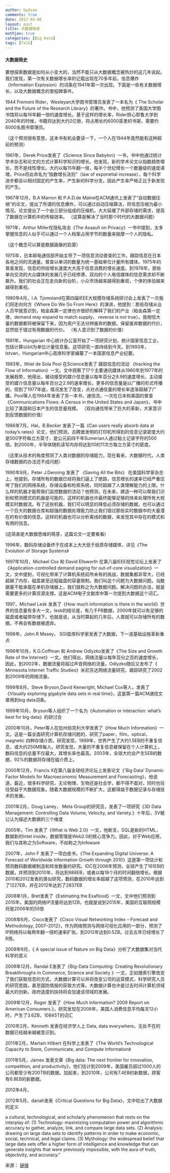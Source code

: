 ```yaml
---
author: bydiao
comments: true
date: 2017-03-08
layout: post
title: 大数据简史
mathjax: true
categories: [Big Data]
tags: [Talk]
---
```


#### 大数据简史
 
要想探索数据是如何从小变大的，当然不能只从大数据概念被热炒的这几年说起。我们发现，第一次有关数据增长率的记载出现在70多年前。信息爆炸（Information Explosion）的词条在1941年第一次出现。下面是一些有关数据增长，以及大数据概念的里程碑事件。
 
1944 Fremont Rider，Wesleyan大学图书管理员发表了一本名为《 The Scholar and the Future of the Research Library》的著作。书中，他预测了美国大学图书馆将以每16年翻一倍的速度增长。基于这样的增长率，Rider担心耶鲁大学到2040年的时候，书籍将达到大约2亿册，将占用长约6000英里的书架，需要约6000名图书管理员。

（这个预测很有意思，这本书有机会要读一下，一个人在1944年竟然能有这种超前的预测）

1961年，Derek Price发表了《Science Since Babylon》一书，书中他通过统计学术杂志和论文的方式计算科学知识的增长。他发现，新的学术论文以指数趋势增长，而不是线性增长。大约以每15年翻一倍，每半个世纪增长一个数量级的速度递增。Price将此命名为“指数增长法则”（law of exponetial increase），每个科学进步都会以相对固定的产生率，产生新的科学分支。因此产生率严格正比于新发现的产生。

1967年12月，B.A Marron 和 P.A.D.de Maine在ACM通讯上发表了“自动数据压缩”的论文，提出了所谓的信息爆炸，可以通过自动压缩算法，将信息压缩为最小情况。论文提出了一个由三部分组成的压缩机，大大延缓了外部存储的需求，提高了数据在计算机中的传输效率。
（这算是解决了当时那个时代的大数据问题）

1971年，Arthur Miller在隐私攻击《The Assault on Privacy》一书中提到，太多掌握信息的人似乎可以通过一个人档案占用字节的数量来揣摩一个人的隐私。

（这个概念可以算是数据画像的启蒙）

1975年，日本邮电通信部开始主导了一项信息流动普查的工作，跟踪信息在日本各地之间的流通量。普查以单词的数量为统一基础单位计量所有媒体。1975年的普查发现，信息的供给增长速度大大高于信息消费的增长速度。到1978年，那些单向交流的大众媒体的发展几乎已经停滞，双向的个人电信媒体的信息需求却不断飙升。我们的社会正在走向新的台阶，小众市场越来越得到重视，个体的体验越来越得到重视。

1980年4月，I.A. Tjomsland在第四届IEEE大规模存储系统研讨会上发表了一次我们将走向何方《Where Do We Go From Here》的演讲，他提到：那些存储从业人员早就意识到，帕金森第一定律也许很好的解释了我们的产业（帕金森第一定律，demand may expand to match supply， reverse is not true）。我相信大量的数据都将被保留下来，因为用户无法分辨废弃的数据。保留废弃数据的代价，显然低于错过有用数据的代价。
（有人意识到了数据的价值）

1981年，Hungarian 中心统计办公室开始了一项研究计划，统计国家信息工业，包括计算以bit为单位计量信息量。这项研究一直持续到今天。到1993年，Istvan，Hungarian中心首席科学家编纂了一本国家信息产业纪要。

1983年，Ithiel de Sola Pool 在Science发表了 跟踪信息的流动 《tracking the Flow of Information》一文。文中观察了17个主要通讯媒体从1960年到1977年的发展趋势，他得出，被动接受的媒介信息量以每年百分之8.9的速度增长，主动接受的媒介信息量以每年百分之2.9的速率增长。更多的信息量是以广播的形式传播的。但到了1977年底，情况发生了改变，点对点通信量的增长率逐渐超越了广播。Pool等人在1984年发表了另一本书，通信流，一次在日本和美国的普查《Communications Flows: A Census in the United States and Japan》，书中比较了美国和日本产生的信息量规模。
（双向通信带来了巨大的革新，大家意识到反馈数据的价值）

1986年7月，Hal，B.Becker 发表了一篇《Can users really absorb data at today’s rates》论文，他们预测，古腾堡发明的打印机所得到的信息记录密度大约是500字符每立方英寸，是公元前四千年Sumerian人通过黏土记录字符的500倍。到2000年，半导体随机读写内存将达到10的11次方每立方英寸的密度。

（这里从技术的角度预测了人类对数据的存储能力，现在看来，大数据时代，人类存储数据的办法还不成问题）


1990年9月，Peter J.Denning 发表了 《Saving All the Bits》 在美国科学家杂志上。他提到，存储所有的数据已经将我们逼上了绝路，信息增长的速率已经严重压垮了我们的网络系统，存储设备和检索系统，同时超越了人类理解能力的上限。什么样的机器才能帮我们监控数据的流动？他预测，在未来，建造一种可以帮我们识别和预测模式的机器是可能的，这样的机器也许最终能够足够的快来处理所有大规模实时数据流。有了这些机器，我们可以明显的降低必须存储的数据，也可以通过一个巨大的数据仓库和超强的数据处理能力防止我们错过那些实时数据中的大量潜在的有价值的信息。这样的机器也可以分析离线的数据，来发觉其中存在的模式和有用的信息。

(这简直是大数据思维的萌芽，这篇论文一定要看看)

1996年，数码存储设备终于在成本上大大低于纸质存储媒体，详见《The Evolution of Storage Systems》

1997年10月，Michael Cox 和 David Ellsworth 在第八届IEEE视觉论坛上发表了《Application-controlled demand paging for out-of-core visualization》一文，文中提到，可视化带来了计算机系统前所未有的挑战，数据集都非常大，已经超越了内存，磁盘甚至远程磁盘的容量限制。我们叫这个问题为大数据问题。当数据量不能承载在单机存储器上，我们就称之为大数据问题。解决问题的办法，就是需要更多的计算资源支撑。这是ACM电子文献库中第一次提到大数据这个词汇。

1997，Michael Lesk 发表了《How much information is there in the world》世界的信息量有多大一文，lesk的结论是，有几千PB数据，2000年就可以有足够的磁盘或者磁带存储下。也就是说，从当时算起的几年后，人类就可以存储所有的数据，不再会有数据被遗弃。

1998年，John.R Masey， SGI首席科学家发表了大数据，下一波基础设施革新重点

1998年10月，K.G.Coffman 和 Andrew Odlyzko发表了《The Size and Growth Rate of the Internet》一文。他们得出，网络流量以每年百分之百的速度增长，因此，到2002年，数据流量将超过声音网络的流量。Odlyzko随后又发布了《 Minnesota Internet Traffic Studies》米尼苏达网络流量研究，跟踪研究了2002到2009年的网络流量。

1999年8月，Steve Bryson,David Kenwright, Michael Cox等人，发表了《Visually exploring gigabyte data sets in real time》，这是第一篇ACM通信文章用到big data词条。

1999年10月，Bryson等人组织了一个名为《Automation or interaction: what’s best for big data》的研讨会

2000年10月，Peter等人在加州伯克利大学发表了《How Much Information》一文。这是一篇全面研究计算机存储问题的，研究了paper，film，optical， magnetic 四种存储介质。研究发现，1999年，世界产生了大约1.5EB的不重复信息，或大约250MB每人。研究发现，大量的不重复信息被保留在个人计算机上，数码信息的总量不仅最大，其增长率也最高。2003年，全球大约会产生5EB的数据，92%的数据将存储在磁介质上。

2000年12月，Francis X在第八届全球经济论坛上发表论文《’Big Data’ Dynamic Factor Models for Macroeconomic Measurement and Forecasting》，他说道，最近，很多科学研究，无论物理，生物还是社会学，都不得不面对，同时也往往受益于大数据现象。随着大数据规模的不断扩大，这都得益于数据记录与存储技术的发展。

2001年2月，Doug Laney， Meta Group的研究员，发表了一项研究《3D Data Management: Controlling Data Volume, Velocity, and Variety.》十年后，3V被公认为描述大数据的三个维度

2005年，Tim 发表了《What is Web 2.0》一文，他断言，SQL是新的HTML，数据新的Intel inside，数据管理是Web2.0的核心竞争力。因此，对于Web应用，我们与其称之为Software，不如称之为Infoware

2007年，John F 发表了一项白皮书，《The Expanding Digital Universe: A Forecast of Worldwide Information Growth through 2010》这是第一项估计和预测数码数据被制造和转发数量的研究。IDC在2006年预测，全球产生了161EB的数据，并预测到2010年，将达到988EB，或者以每18个月的时间翻倍增长。根据2010和2012发表的类似研究，数码数据的增长率超越了这项预测，在2010年达到了1227EB，并在2012年达到了2837EB

2008年1月，Bret发表了《Estimating the Exaflood》一文，文中他们预测到2015年，美国的网络IP流量将达到1ZB，也就是说到2015年，美国的互联网规模将是2006年的50倍

2008年6月，Cisco发表了《Cisco Visual Networking Index – Forecast and Methodology, 2007–2012》，作为网络预测与网络可视化应用的一部分，预测了IP网络将以每两年翻一倍的速率扩张。到2012年达到0.5ZB。过去五年已经增长了8倍。

2008年9月，《 A special issue of Nature on Big Data》分析了大数据集对当代科学的意义

2008年12月，Randal E发表了《Big-Data Computing: Creating Revolutionary Breakthroughs in Commerce, Science and Society 》一文，正如搜索引擎改变了我们获取信息的方式，大数据计算可以并将改变公司的运营模式，科学研究人员的研究思路，甚至国防情报的获取方式等。大数据计算也许是过去时间计算机领域最大的创新。政府适度的扶持将会加速该领域的发展。

2009年12月，Roger 发表了《How Much Information? 2009 Report on American Consumers.》，研究发现在2008年，美国人消费信息平均每天12小时，产生了3.6ZB，10845T的词汇

2010年2月，Kenneth 发表在经济学人上 Data, data everywhere，无处不在的数据已经越来越被意识到。

2011年2月，Martain Hilbert 在科学上发表了《The World’s Technological Capacity to Store, Communicate, and Compute Information》

2011年5月，James 发表文章《Big data: The next frontier for innovation, competition, and productivity》，他们估计到2009年，美国雇员超过1000人的公司都至少有200TB的数据。加起来，到2010年，公司有7.4EB的新数据，顾客有6.8EB的新数据。

2012年4月，

2012年5月，danah发表《Critical Questions for Big Data》，文中给出了大数据的定义

a cultural, technological, and scholarly phenomenon that rests on the interplay of:  (1) Technology: maximizing computation power and algorithmic accuracy to gather, analyze, link, and compare large data sets. (2) Analysis: drawing on large data sets to identify patterns in order to make economic, social, technical, and legal claims. (3) Mythology: the widespread belief that large data sets offer a higher form of intelligence and knowledge that can generate insights that were previously impossible, with the aura of truth, objectivity, and accuracy.”

来源： [链接](http://www.forbes.com/sites/gilpress/2013/05/09/a-very-short-history-of-big-data/2/#253ebcf01af0)